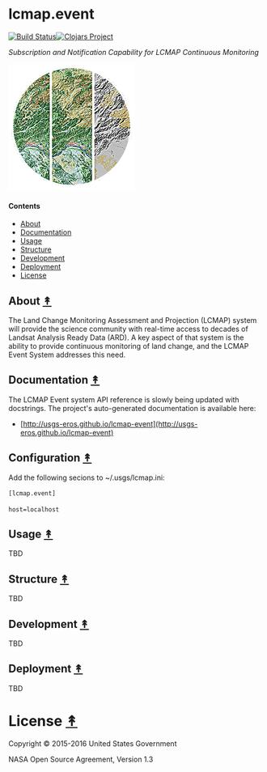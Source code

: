 # lcmap.event

[![Build Status][travis-badge]][travis][![Clojars Project][clojars-badge]][clojars]

*Subscription and Notification Capability for LCMAP Continuous Monitoring*

[![LCMAP open source project logo][lcmap-logo]][lcmap-logo-large]


#### Contents

* [About](#about-)
* [Documentation](#documentation-)
* [Usage](#usage-)
* [Structure](#structure-)
* [Development](#development-)
* [Deployment](#deployment-)
* [License](#license-)


## About [&#x219F;](#contents)

The Land Change Monitoring Assessment and Projection (LCMAP) system will
provide the science community with real-time access to decades of Landsat
Analysis Ready Data (ARD). A key aspect of that system is the ability to
provide continuous monitoring of land change, and the LCMAP Event System
addresses this need.


## Documentation [&#x219F;](#contents)

The LCMAP Event system API reference is slowly being updated with docstrings.
The project's auto-generated documentation is available here:

* [http://usgs-eros.github.io/lcmap-event](http://usgs-eros.github.io/lcmap-event)


## Configuration [&#x219F;](#contents)

Add the following secions to ~/.usgs/lcmap.ini:

```
[lcmap.event]

host=localhost
```


## Usage [&#x219F;](#contents)

TBD


## Structure [&#x219F;](#contents)

TBD


## Development [&#x219F;](#contents)

TBD


## Deployment [&#x219F;](#contents)

TBD


# License [&#x219F;](#contents)

Copyright © 2015-2016 United States Government

NASA Open Source Agreement, Version 1.3


<!-- Named page links below: /-->

[travis]: https://travis-ci.org/USGS-EROS/lcmap-event
[travis-badge]: https://travis-ci.org/USGS-EROS/lcmap-event.png?branch=master
[deps]: http://jarkeeper.com/usgs-eros/lcmap-event
[deps-badge]: http://jarkeeper.com/usgs-eros/lcmap-event/status.svg
[lcmap-logo]: https://raw.githubusercontent.com/USGS-EROS/lcmap-system/master/resources/images/lcmap-logo-1-250px.png
[lcmap-logo-large]: https://raw.githubusercontent.com/USGS-EROS/lcmap-system/master/resources/images/lcmap-logo-1-1000px.png
[clojars]: https://clojars.org/gov.usgs.eros/lcmap-event
[clojars-badge]: https://img.shields.io/clojars/v/gov.usgs.eros/lcmap-event.svg
[tag-badge]: https://img.shields.io/github/tag/usgs-eros/lcmap-event.svg?maxAge=2592000
[tag]: https://github.com/usgs-eros/lcmap-event/tags
